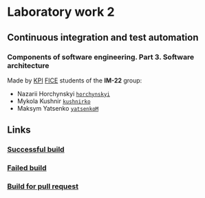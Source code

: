 # Laboratory work 2

## Continuous integration and test automation

### Components of software engineering. Part 3. Software architecture

Made by [KPI](https://kpi.ua) [FICE](https://fiot.kpi.ua) students of the **IM-22** group:
- Nazarii Horchynskyi <code>[horchynskyi](https://github.com/Nazg0r)</code>
- Mykola Kushnir <code>[kushnirko](https://github.com/kushnirko)</code>
- Maksym Yatsenko <code>[yatsenkoM](https://github.com/yatsenkoM)</code>

## Links

### [Successful build](https://github.com/kushnirko/kpi-apz-lab-2/actions/runs/8393245190)

### [Failed build](https://github.com/kushnirko/kpi-apz-lab-2/actions/runs/8393095550)

### [Build for pull request](https://github.com/kushnirko/kpi-apz-lab-2/actions/runs/8392746596)
